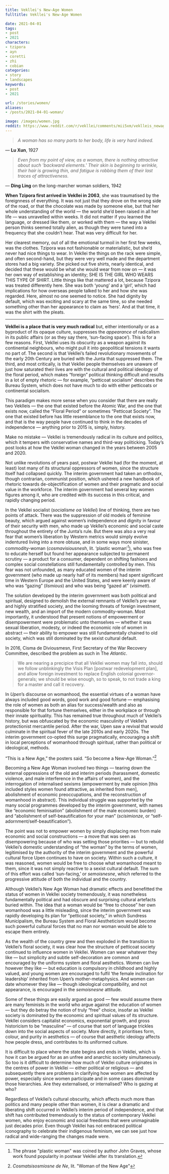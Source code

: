 ```yaml
---
title: Vekllei's New-Age Women
fulltitle: Vekllei's New-Age Women

date: 2021-04-01
tags:
- post
- 2021
characters:
- tzipora
- ayn
- coretti
- zhi
- cobian
categories:
- story
- landscapes
keywords:
- post
- 2021

url: /stories/women/
aliases:
- /posts/2021-04-01-woman/

image: /images/women.jpg
reddit: https://www.reddit.com/r/vekllei/comments/mii5xm/veklleis_newage_women/
---
```

>*A woman has so many parts to her body, life is very hard indeed.*

— **Lu Xun**, 1927

>*Even from my point of view, as a woman, there is nothing attractive about such 'backward elements.' Their skin is beginning to wrinkle, their hair is growing thin, and fatigue is robbing them of their last traces of attractiveness.*

 — **Ding Ling** on the long-marcher woman soldiers, 1942

**When Tzipora first arrived in Vekllei in 2063**, she was traumatised by the foreignness of everything. It was not just that they drove on the wrong side of the road, or that the chocolate was made by someone else, but that her whole understanding of the world — the world she’d been raised in all her life — was unravelled within weeks. It did not matter if you learned the language, or dressed like them, or worked with them — the way a Vekllei person thinks seemed totally alien, as though they were tuned into a frequency that she couldn’t hear. That was very difficult for her.

Her clearest memory, out of all the emotional turmoil in her first few weeks, was the clothes. Tzipora was not fashionable or materialistic, but she’d never had nice things to wear. In Vekllei the things on the rack were simple, and often second-hand, but they were very well made and the department stores had a big variety. She picked out five shirts, nearly identical, and decided that these would be what she would wear from now on — it was her own way of establishing an identity; SHE IS THE GIRL WHO WEARS THIS TYPE OF SHIRT. Little things like that mattered a lot, because Tzipora was treated differently here. She was both ‘young’ and a ‘girl’, which had implications for how overseas people talked to her and how she was regarded. Here, almost no one seemed to notice. She had dignity by default, which was exciting and scary at the same time, so she needed something other than her appearance to claim as ‘hers’. And at that time, it was the shirt with the pleats.

---
**Vekllei is a place that is very much radical** but, either intentionally or as a byproduct of its opaque culture, suppresses the *appearance* of radicalism in its public affairs (or as they say there, ‘sun-facing space’). This is for a few reasons. First, Vekllei uses its obscurity as a weapon against its continental neighbours, who might pull it into geopolitical tensions it wants no part of. The second is that Vekllei’s failed revolutionary movements of the early 20th Century are buried with the Junta that suppressed them. The third, and most critically, is that Vekllei people themselves are unaware of just how saturated their lives are with the cultural and political ideology of the floral period, which makes “foreign” political thinking difficult and results in a lot of empty rhetoric — for example, “petticoat socialism” describes the Bureau System, which does not have much to do with either petticoats or continental socialism.

This paradigm makes more sense when you consider that there are really two Veklleis — the one that existed before the Atomic War, and the one that exists now, called the “Floral Period” or sometimes “Petticoat Society”. The one that existed before has little resemblance to the one that exists now, and that is the way people have continued to think in the decades of independence — anything prior to 2015 is, simply, history.

Make no mistake — Vekllei is tremendously radical in its culture and politics, which it tempers with conservative names and third-way politicking. Today’s post looks at how the Vekllei woman changed in the years between 2005 and 2020.

Not unlike revolutions of years past, postwar Vekllei had (for the moment, at least) lost many of its structural oppressors of women, since the structure itself had collapsed quickly. The interim government had taken an orthodox, though contrarian, communist position, which ushered a new handbook of rhetoric towards de-objectification of women and their pragmatic and social value in the workforce. The interim government had several key women figures among it, who are credited with its success in this critical, and rapidly changing period.

In the Vekllei socialist (*socialisme oa Vekllei*) line of thinking, there are two points of attack. There was the suppression of old models of feminine beauty, which argued against women’s independence and dignity in favour of their security with men, who made up Vekllei’s economic and social caste throughout the entirety of the Junta’s rule. But there was also a very real fear that women’s liberation by Western metrics would simply evolve indentured living into a more obtuse, and in some ways more sinister, commodity-woman (*cosmavisiousnesh*, lit. ‘plastic woman’[^1]), who was free to educate herself but found her appearance subjected to permanent scrutiny — a product for a consumer, dependent on shifting fashions and complex social constellations still fundamentally controlled by men. This fear was not unfounded, as many educated women of the interim government (who made up nearly half of its members) had spent significant time in Western Europe and the United States, and were keenly aware of who was “gazing” (*lismious*) and who was being “gazed at” (*visimett*).

The solution developed by the interim government was both political and spiritual, designed to demolish the external remnants of Vekllei’s pre-war and highly stratified society, and the looming threats of foreign investment, new wealth, and an import of the modern commodity-woman. Most importantly, it understood that present notions of empowerment or disempowerment were problematic unto themselves — whether it was sexual liberation, modesty, or indeed the economic role of women in abstract — their ability to empower was still fundamentally chained to old society, which was still dominated by the sexist cultural default.

In 2016, Cisma de Diviousmesn, First Secretary of the War Recovery Committee, described the problem as such in The *Atlantic*.

>We are nearing a precipice that all Vekllei women may fall into, should we follow unblinkingly the Visis Plan [postwar redevelopment plan], and allow foreign investment to replace English colonial governor-generals; we should be wise enough, so to speak, to not trade a king for a master and call it recovery.

In *Upen*’s discourse on womanhood, the essential virtues of a woman have always included good words, good work and good fortune — emphasising the role of women as both an alias for success/wealth and also as responsible for that fortune themselves, either in the workplace or through their innate spirituality. This has remained true throughout much of Vekllei’s history, but was obfuscated by the economic masculinity of Vekllei’s protectionist mercantile period. After the war, Upen saw a revival that would culminate in the spiritual fever of the late 2010s and early 2020s. The interim government co-opted this surge pragmatically, encouraging a shift in local perceptions of womanhood through spiritual, rather than political or ideological, methods.

“This is a New Age,” the posters said. “So become a New-Age Woman.”[^2]

Becoming a New Age Woman involved two things — tearing down the external oppressions of the old and interim periods (harassment, domestic violence, and male interference in the affairs of women), and the interrogation of internalised sexisms (empowerment by male opinion [this included styles women found attractive, as inherited from men], abolishment of economic preoccupations, and the reconstruction of womanhood in abstract). This individual struggle was supported by the many social programmes developed by the interim government, with names like “economic feminisation” (abolishment of the male economic burden) and “abolishment of self-beautification for your man” (*scisimionze*, or “self-adornment/self-beautification”).

The point was not to empower women by simply displacing men from male economic and social constructions — a move that was seen as disempowering because of who was setting those priorities —  but to rebuild Vekllei’s domestic understanding of “the woman” by the terms of women, legitimised by the authority of the interim government and the powerful cultural force Upen continues to have on society. Within such a culture, it was reasoned, women would be free to choose what womanhood meant to them, since it was not simply reactive to a sexist cultural default. The sum of this effort was called ‘sun-facing,’ or *semoisnesne*, which referred to the progressive attitude of both the individual and the country.

Although Vekllei’s New Age Woman had dramatic effects and benefitted the status of women in Vekllei society tremendously, it was nonetheless fundamentally political and had obscure and surprising cultural artefacts buried within. The idea that a woman would be “free to choose” her own womanhood was a little misleading, since the interim government was rapidly developing its plan for “petticoat society,” in which Sundress Municipalism, the Bureau System and Floral Aestheticism would become such powerful cultural forces that no man nor woman would be able to escape them entirely.

As the wealth of the country grew and then exploded in the transition to Vekllei’s floral society, it was clear how the structure of petticoat society continued to influence women in Vekllei. Women can wear whatever they like — but simplicity and subtle self-decoration are common and encouraged by the uniforms system and floral aesthetics. Women can live however they like — but education is compulsory in childhood and highly valued, and young women are encouraged to fulfil ‘the female inclination for leadership’ inherited from Upen’s mother-metaphysics. And women can date whomever they like — though ideological compatibility, and not appearance, is encouraged in the *semoisnesne* attitude.

Some of these things are easily argued as good — few would assume there are many feminists in the world who argue against the education of women — but they do betray the notion of truly “free” choice, insofar as Vekllei society is dominated by the economic and spiritual values of its structure. Vekllei considers capitalist economics, exponential growth, and gross historicism to be “masculine” — of course that sort of language trickles down into the social aspects of society. More directly, it prioritises form, colour, and purity in aesthetics — of course that aesthetic ideology affects how people dress, and contributes to its uniformed culture.

It is difficult to place where the state begins and ends in Vekllei, which is how it can be argued for as an unfree and anarchic society simultaneously. So too is it difficult to determine how much of Vekllei culture originates in the centres of power in Vekllei — either political or religious — and subsequently there are problems in clarifying how women are affected by power, especially since women participate and in some cases dominate those hierarchies. Are they externalised, or internalised? Who is gazing at who?

Regardless of Vekllei’s cultural obscurity, which affects much more than politics and many people other than women, it is clear a dramatic and liberating shift occurred in Vekllei’s interim period of independence, and that shift has contributed tremendously to the status of contemporary Vekllei women, who enjoy economic and social freedoms that were unimaginable just decades prior. Even though Vekllei has not embraced political iconography to celebrate their indigenous feminism, we can see just how radical and wide-ranging the changes made were.

[^1]: The phrase "plastic woman" was coined by author John Graves, whose work found popularity in postwar Vekllei after its translation.
[^2]: *Cosmatsisosmiosne de Ne*, lit. "Woman of the New Age"
